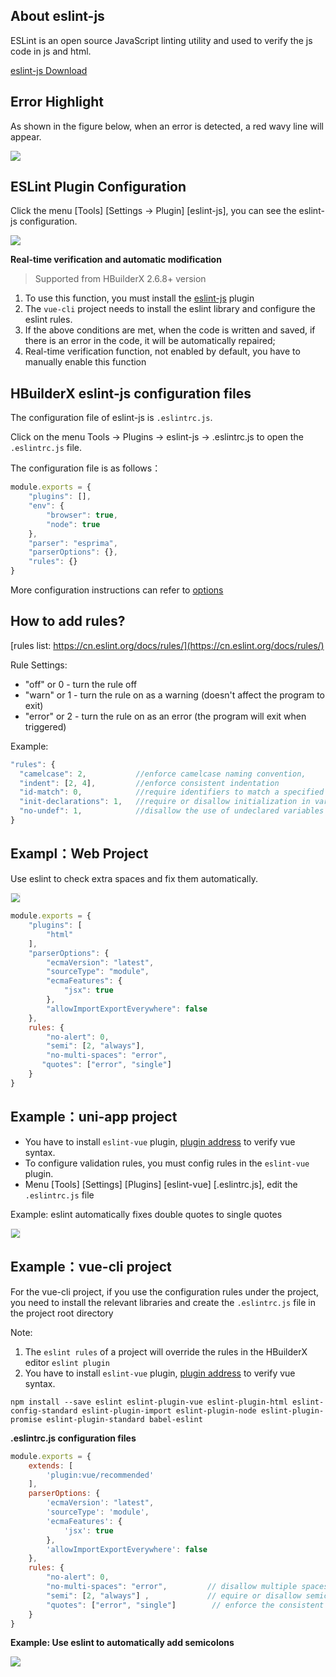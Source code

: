 ## About eslint-js

ESLint is an open source JavaScript linting utility and used to verify the js code in js and html.

[eslint-js Download](https://ext.dcloud.net.cn/plugin?id=2037)

## Error Highlight

As shown in the figure below, when an error is detected, a red wavy line will appear.

<img src="/static/snapshots/tutorial/plugins/eslint-js-error.png" class="hd-img" />

## ESLint Plugin Configuration

Click the menu [Tools] [Settings -> Plugin] [eslint-js], you can see the eslint-js configuration.

<img src="/static/snapshots/tutorial/plugins/settings_eslint_en.png" class="hd-img"/>

**Real-time verification and automatic modification**

> Supported from HBuilderX 2.6.8+ version

1. To use this function, you must install the [eslint-js](https://ext.dcloud.net.cn/plugin?id=2037) plugin
2. The `vue-cli` project needs to install the eslint library and configure the eslint rules.
3. If the above conditions are met, when the code is written and saved, if there is an error in the code, it will be automatically repaired;
4. Real-time verification function, not enabled by default, you have to manually enable this function


## HBuilderX eslint-js configuration files

The configuration file of eslint-js is `.eslintrc.js`.

Click on the menu Tools -> Plugins -> eslint-js -> .eslintrc.js to open the `.eslintrc.js` file.

The configuration file is as follows：

```js
module.exports = {
    "plugins": [],         
    "env": {
        "browser": true,
        "node": true
    },
    "parser": "esprima",   
    "parserOptions": {},    
    "rules": {}
}
```
  
More configuration instructions can refer to [options](https://eslint.org/docs/rules/)

## How to add rules?

[rules list: https://cn.eslint.org/docs/rules/](https://cn.eslint.org/docs/rules/)

Rule Settings:

- "off" or 0 - turn the rule off
- "warn" or 1 - turn the rule on as a warning (doesn't affect the program to exit)
- "error" or 2 - turn the rule on as an error (the program will exit when triggered)

Example:

```js
"rules": {
  "camelcase": 2,           //enforce camelcase naming convention,
  "indent": [2, 4],         //enforce consistent indentation
  "id-match": 0,            //require identifiers to match a specified regular expression
  "init-declarations": 1,   //require or disallow initialization in variable declarations
  "no-undef": 1,            //disallow the use of undeclared variables unless mentioned in /*global */ comments
}
```


## Exampl：Web Project

Use eslint to check extra spaces and fix them automatically.

<img src="/static/snapshots/tutorial/plugins/eslint-html-example-en.gif" style="zoom: 90%; border: 1px solid #eee;" />


```js
module.exports = {
    "plugins": [
        "html"
    ],
    "parserOptions": {
        "ecmaVersion": "latest",
        "sourceType": "module",
        "ecmaFeatures": {
            "jsx": true
        },
        "allowImportExportEverywhere": false
    },
    rules: {
        "no-alert": 0,
        "semi": [2, "always"],
        "no-multi-spaces": "error",
       "quotes": ["error", "single"]
    }
}
```

## Example：uni-app project

- You have to install `eslint-vue` plugin, [plugin address](https://ext.dcloud.net.cn/plugin?id=2005) to verify vue syntax.
- To configure validation rules, you must config rules in the `eslint-vue` plugin.
- Menu [Tools] [Settings] [Plugins] [eslint-vue] [.eslintrc.js], edit the `.eslintrc.js` file


Example: eslint automatically fixes double quotes to single quotes

<img src="/static/snapshots/tutorial/eslint-uniapp-example-en.gif" style="zoom: 90%; border: 1px solid #eee;" />


## Example：vue-cli project

For the vue-cli project, if you use the configuration rules under the project, you need to install the relevant libraries and create the `.eslintrc.js` file in the project root directory

Note:
1. The `eslint rules` of a project will override the rules in the HBuilderX editor `eslint plugin`
2. You have to install `eslint-vue` plugin, [plugin address](https://ext.dcloud.net.cn/plugin?id=2005) to verify vue syntax.

```shell
npm install --save eslint eslint-plugin-vue eslint-plugin-html eslint-config-standard eslint-plugin-import eslint-plugin-node eslint-plugin-promise eslint-plugin-standard babel-eslint
```


**.eslintrc.js configuration files**

```js
module.exports = {
    extends: [
        'plugin:vue/recommended'
    ],
	parserOptions: {
		'ecmaVersion': "latest",
		'sourceType': 'module',
		'ecmaFeatures': {
			'jsx': true
		},
		'allowImportExportEverywhere': false
	},
    rules: {
        "no-alert": 0,
        "no-multi-spaces": "error",         // disallow multiple spaces 
        "semi": [2, "always"] ,             // equire or disallow semicolons instead of ASI
        "quotes": ["error", "single"]        // enforce the consistent use of either backticks, double, or single quotes
    }
}
```

**Example: Use eslint to automatically add semicolons**

![](https://img-cdn-qiniu.dcloud.net.cn/uploads/article/20200317/911ea4cac9f2c4d80ec502b1384e7a58.gif)
